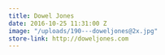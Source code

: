 ```yaml
---
title: Dowel Jones
date: 2016-10-25 11:31:00 Z
image: "/uploads/190---doweljones@2x.jpg"
store-link: http://doweljones.com
---
```


